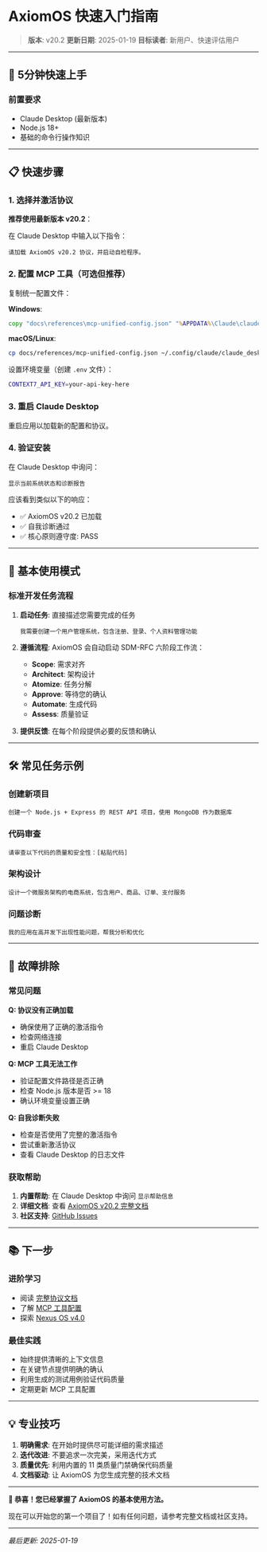 # AxiomOS 快速入门指南

> **版本**: v20.2
> **更新日期**: 2025-01-19
> **目标读者**: 新用户、快速评估用户

---

## 🚀 5分钟快速上手

### 前置要求
- Claude Desktop (最新版本)
- Node.js 18+
- 基础的命令行操作知识

---

## 📋 快速步骤

### 1. 选择并激活协议

**推荐使用最新版本 v20.2**：

在 Claude Desktop 中输入以下指令：
```
请加载 AxiomOS v20.2 协议，并启动自检程序。
```

### 2. 配置 MCP 工具（可选但推荐）

复制统一配置文件：

**Windows**:
```cmd
copy "docs\references\mcp-unified-config.json" "%APPDATA%\Claude\claude_desktop_config.json"
```

**macOS/Linux**:
```bash
cp docs/references/mcp-unified-config.json ~/.config/claude/claude_desktop_config.json
```

设置环境变量（创建 `.env` 文件）：
```bash
CONTEXT7_API_KEY=your-api-key-here
```

### 3. 重启 Claude Desktop

重启应用以加载新的配置和协议。

### 4. 验证安装

在 Claude Desktop 中询问：
```
显示当前系统状态和诊断报告
```

应该看到类似以下的响应：
- ✅ AxiomOS v20.2 已加载
- ✅ 自我诊断通过
- ✅ 核心原则遵守度: PASS

---

## 🎯 基本使用模式

### 标准开发任务流程

1. **启动任务**: 直接描述您需要完成的任务
   ```
   我需要创建一个用户管理系统，包含注册、登录、个人资料管理功能
   ```

2. **遵循流程**: AxiomOS 会自动启动 SDM-RFC 六阶段工作流：
   - **Scope**: 需求对齐
   - **Architect**: 架构设计
   - **Atomize**: 任务分解
   - **Approve**: 等待您的确认
   - **Automate**: 生成代码
   - **Assess**: 质量验证

3. **提供反馈**: 在每个阶段提供必要的反馈和确认

---

## 🛠️ 常见任务示例

### 创建新项目
```
创建一个 Node.js + Express 的 REST API 项目，使用 MongoDB 作为数据库
```

### 代码审查
```
请审查以下代码的质量和安全性：[粘贴代码]
```

### 架构设计
```
设计一个微服务架构的电商系统，包含用户、商品、订单、支付服务
```

### 问题诊断
```
我的应用在高并发下出现性能问题，帮我分析和优化
```

---

## 🔧 故障排除

### 常见问题

**Q: 协议没有正确加载**
- 确保使用了正确的激活指令
- 检查网络连接
- 重启 Claude Desktop

**Q: MCP 工具无法工作**
- 验证配置文件路径是否正确
- 检查 Node.js 版本是否 >= 18
- 确认环境变量设置正确

**Q: 自我诊断失败**
- 检查是否使用了完整的激活指令
- 尝试重新激活协议
- 查看 Claude Desktop 的日志文件

### 获取帮助

1. **内置帮助**: 在 Claude Desktop 中询问 `显示帮助信息`
2. **详细文档**: 查看 [AxiomOS v20.2 完整文档](./axiom-os-v20.2-001.md)
3. **社区支持**: [GitHub Issues](https://github.com/IIXINGCHEN/prompt/issues)

---

## 📚 下一步

### 进阶学习
- 阅读 [完整协议文档](./axiom-os-v20.2-001.md)
- 了解 [MCP 工具配置](../references/mcp-config-guide.md)
- 探索 [Nexus OS v4.0](../protocols/nexus-protocol-v4.0.md)

### 最佳实践
- 始终提供清晰的上下文信息
- 在关键节点提供明确的确认
- 利用生成的测试用例验证代码质量
- 定期更新 MCP 工具配置

---

## 💡 专业技巧

1. **明确需求**: 在开始时提供尽可能详细的需求描述
2. **迭代改进**: 不要追求一次完美，采用迭代方式
3. **质量优先**: 利用内置的 11 类质量门禁确保代码质量
4. **文档驱动**: 让 AxiomOS 为您生成完整的技术文档

---

**🎉 恭喜！您已经掌握了 AxiomOS 的基本使用方法。**

现在可以开始您的第一个项目了！如有任何问题，请参考完整文档或社区支持。

---
*最后更新: 2025-01-19*